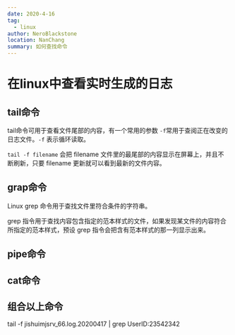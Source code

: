 ```yaml
---
date: 2020-4-16
tag: 
  - linux
author: NeroBlackstone
location: NanChang
summary: 如何查找命令
---
```


# 在linux中查看实时生成的日志

## tail命令

tail命令可用于查看文件尾部的内容，有一个常用的参数 `-f`常用于查阅正在改变的日志文件。`-f` 表示循环读取。

`tail -f filename` 会把 filename 文件里的最尾部的内容显示在屏幕上，并且不断刷新，只要 filename 更新就可以看到最新的文件内容。

## grap命令

Linux grep 命令用于查找文件里符合条件的字符串。

grep 指令用于查找内容包含指定的范本样式的文件，如果发现某文件的内容符合所指定的范本样式，预设 grep 指令会把含有范本样式的那一列显示出来。

## pipe命令

## cat命令

## 组合以上命令

tail -f jishuimjsrv_66.log.20200417 | grep UserID:23542342